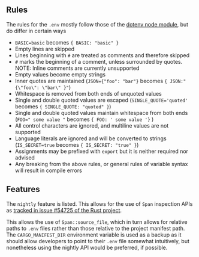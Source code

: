 ## Rules

The rules for the `.env` mostly follow those of the [dotenv node module](https://www.npmjs.com/package/dotenv), but do differ in certain ways

- `BASIC=basic` becomes `{ BASIC: "basic" }`
- Empty lines are skipped
- Lines beginning with `#` are treated as comments and therefore skipped
- `#` marks the beginning of a comment, unless surrounded by quotes. NOTE: Inline comments are currently unsupported
- Empty values become empty strings
- Inner quotes are maintained (`JSON={"foo": "bar"}` becomes `{ JSON:"{\"foo\": \"bar\" }"`)
- Whitespace is removed from both ends of unquoted values
- Single and double quoted values are escaped (`SINGLE_QUOTE='quoted'` becomes `{ SINGLE_QUOTE: "quoted" }`)
- Single and double quoted values maintain whitespace from both ends (`FOO=" some value "` becomes `{ FOO: ' some value '}` )
- All control characters are ignored, and multiline values are not supported
- Language literals are ignored and will be converted to strings (`IS_SECRET=true` becomes `{ IS_SECRET: "true" }`)
- Assignments may be prefixed with `export` but it is neither required nor advised
- Any breaking from the above rules, or general rules of variable syntax will result in compile errors

## Features

The `nightly` feature is listed. This allows for the use of `Span` inspection APIs as [tracked in issue #54725 of the Rust project](https://github.com/rust-lang/rust/issues/54725).

This allows the use of `Span::source_file`, which in turn allows for relative paths to `.env` files rather than those relative to the project manifest path. The `CARGO_MANIFEST_DIR` environment variable is used as a backup as it should allow developers to point to their `.env` file somewhat intuitively, but nonetheless using the nightly API would be preferred, if possible.

